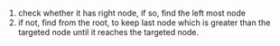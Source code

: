1. check whether it has right node, if so, find the left most node
2. if not, find from the root, to keep last node which is greater than the targeted node until it reaches the targeted node.